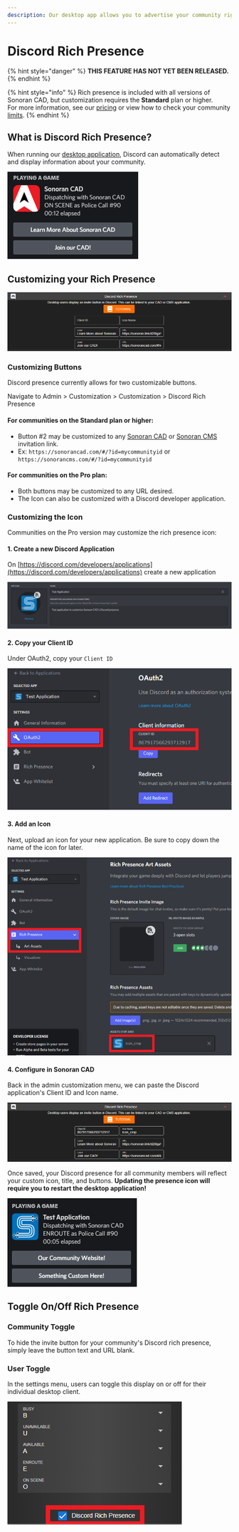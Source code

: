 ```yaml
---
description: Our desktop app allows you to advertise your community right in Discord!
---
```


# Discord Rich Presence

{% hint style="danger" %}
**THIS FEATURE HAS NOT YET BEEN RELEASED.**
{% endhint %}

{% hint style="info" %}
Rich presence is included with all versions of Sonoran CAD, but customization requires the **Standard** plan or higher.  
For more information, see our [pricing](../pricing/faq/) or view how to check your community [limits](../tutorials/getting-started/view-your-limits.md).
{% endhint %}

## What is Discord Rich Presence?

When running our [desktop application](../downloads/), Discord can automatically detect and display information about your community.

![Sonoran CAD - Discord Rich Presence](../.gitbook/assets/image%20%28208%29.png)

## Customizing your Rich Presence

![Sonoran CAD - Discord Presence Customization](../.gitbook/assets/image%20%28211%29.png)

### Customizing Buttons

Discord presence currently allows for two customizable buttons.

Navigate to Admin &gt; Customization &gt; Customization &gt; Discord Rich Presence

#### For communities on the **Standard** plan or higher:

- Button \#2 may be customized to any [Sonoran CAD](../tutorials/customization/custom-login-page.md#in-game-tablet) or [Sonoran CMS](https://info.sonorancms.com/why-choose-sonoran-cms/why-choose-sonoran-cms) invitation link.  
- Ex: `https://sonorancad.com/#/?id=mycommunityid` or `https://sonorancms.com/#/?id=mycommunityid`

#### For communities on the Pro plan:

- Both buttons may be customized to any URL desired.  
- The Icon can also be customized with a Discord developer application.

### Customizing the Icon

Communities on the Pro version may customize the rich presence icon:

#### 1. Create a new Discord Application

On [https://discord.com/developers/applications](https://discord.com/developers/applications) create a new application

![Discord Developer - New Application](../.gitbook/assets/image%20%28213%29.png)

#### 2. Copy your Client ID

Under OAuth2, copy your `Client ID` 

![Discord Developer - Application Client ID](../.gitbook/assets/image%20%28216%29.png)

#### 3. Add an Icon

Next, upload an icon for your new application. Be sure to copy down the name of the icon for later.

![Discord Developer - Application Icon](../.gitbook/assets/image%20%28212%29.png)

#### 4. Configure in Sonoran CAD

Back in the admin customization menu, we can paste the Discord application's Client ID and Icon name.

![Sonoran CAD - Custom Discord Presence Config](../.gitbook/assets/image%20%28215%29.png)

Once saved, your Discord presence for all community members will reflect your custom icon, title, and buttons. **Updating the presence icon will require you to restart the desktop application!**

![Sonoran CAD - Custom Discord Presence View](../.gitbook/assets/image%20%28214%29.png)

## Toggle On/Off Rich Presence

### Community Toggle

To hide the invite button for your community's Discord rich presence, simply leave the button text and URL blank.

### User Toggle

In the settings menu, users can toggle this display on or off for their individual desktop client.

![Sonoran CAD Settings - Disable Discord&apos;s Rich Presence](../.gitbook/assets/image%20%28207%29.png)

